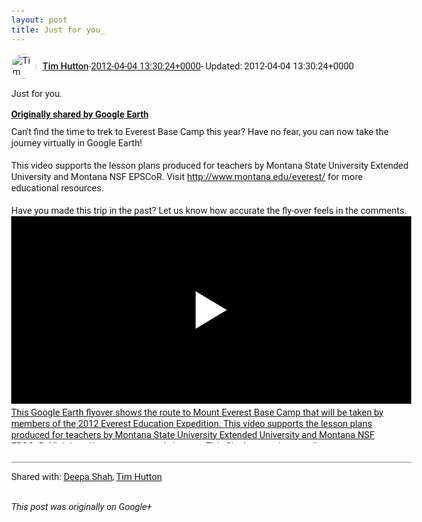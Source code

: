 ```yaml
---
layout: post
title: Just for you_
---
```


<html><head><meta charset="utf-8"><title>Just for you.</title><style>body {font: 11pt Roboto, Arial, sans-serif; max-width: 640px; margin: 24px;}.author-photo {border-radius: 50%; margin-right: 10px; width: 40px;}.author {font-weight: 500;}.main-content {margin: 15px 0 15px;}.post-title {font-weight: bold;}.location {display: block; margin-top: 15px;}.location img {float: left; margin-right: 5px; width: 20px;}.media-link {display: inline-block; max-width: 100%; vertical-align: top;}.media-link p {margin-top: 5px; max-height: 4em; overflow: scroll;}.media {max-height: 100vh; max-width: 100%;}.video-placeholder {background: black; display: flex; height: 300px; max-width: 100%; width: 640px;}.play-icon {border-bottom: 30px solid transparent; border-left: 50px solid white; border-top: 30px solid transparent; color: white; margin: auto;}.album {max-height: 800px; overflow: scroll; width: calc(100vw - 48px);}.album .media-link {margin-right: 5px; max-width: 250px;}.album .media {max-height: 250px;}.link-embed {border-top: 1px solid lightgrey; display: block; margin-top: 20px;}.link-embed img {max-width: 100%;}.inline-link-embed {display: block;}.inline-link-embed img {vertical-align: middle;}.link-title {display: inline-block; font-size: medium; font-weight: 300; padding-left: 1em;}.reshare-attribution {display: block; font-weight: bold; margin-bottom: 10px;}.poll-image {margin-bottom: 5px; max-height: 300px; max-width: 500px;}.poll-choice {align-items: center; display: flex; margin-bottom: 5px; max-width: 500px;}.poll-choice-percentage {background-color: lightblue; height: 100%; left: 0; position: absolute; z-index: -1;}.poll-choice-selected {margin-right: 5px;}.poll-choice-results {border: 1px solid lightgray; border-radius: 5px; display: flex; line-height: 40px; overflow: hidden; padding: 0 8px; position: relative;}.poll-choice-results, .poll-choice-description {flex-grow: 1; margin-right: 10px;}.poll-choice-image {width: 100%;}.poll-choice-image, .poll-choice-image img {max-height: 40px; max-width: 100px;}.poll-choice-votes {max-height: 100px; overflow: auto;}.plus-entity-embed {color: black; display: block; text-decoration: none;}.plus-entity-embed-cover-photo {max-height: 300px; max-width: 100%;}.plus-entity-embed-info {padding: 0 1em 1em;}.plus-entity-embed-info h2 {font-weight: 500; margin: 10px 0;}.plus-entity-embed-info p {font-size: small; margin: 0;}.collection-owner-avatar {border-radius: 50%; border: 2px solid white; height: 40px; margin-top: -22px;}.visibility {padding: 1em 0; border-top: 1px solid grey;}.post-activity {padding: 1em 0; border-top: 1px solid grey;}.comments {border-top: 1px solid gray; padding-top: 1em;}.comment + .comment {margin-top: 1em;}.comment .media-link, .comment .inline-link-embed {margin-top: 5px;}</style></head><body><div style="margin-bottom:1em;"><div style="display:flex; align-items:center"><img class="author-photo" src="https://lh4.googleusercontent.com/-epo4ZZKNqEw/AAAAAAAAAAI/AAAAAAAAVSU/qu3LpcHEnoQ/s64-c/photo.jpg" alt="Tim Hutton"><a href="https://plus.google.com/+TimHutton" target="_blank" class="author">Tim Hutton</a> - <a target="_blank" href="https://plus.google.com/+TimHutton/posts/eWzVjs33VQU">2012-04-04 13:30:24+0000</a><span> - Updated: 2012-04-04 13:30:24+0000</span></div><div class="main-content">Just for you.</div><div><a target="_blank" href="https://plus.google.com/+GoogleEarth/posts/BHbw3auNnZQ" class="reshare-attribution">Originally shared by Google Earth</a>Can&#39;t find the time to trek to Everest Base Camp this year? Have no fear, you can now take the journey virtually in Google Earth!<br><br>This video supports the lesson plans produced for teachers by Montana State University Extended University and Montana NSF EPSCoR. Visit <a rel="nofollow" target="_blank" href="http://www.montana.edu/everest/" class="ot-anchor bidi_isolate" jslog="10929; track:click" dir="ltr">http://www.montana.edu/everest/</a> for more educational resources.<br><br>Have you made this trip in the past? Let us know how accurate the fly-over feels in the comments.<a href="http://www.youtube.com/watch?v=AT3xYkRcY4g" target="_blank" class="media-link"><div class="video-placeholder" title="This Google Earth flyover shows the route to Mount Everest Base Camp that will be taken by members of the 2012 Everest Education Expedition. This video supports the lesson plans produced for teachers by Montana State University Extended University and Montana NSF EPSCoR. Visit http://www.montana.edu/everest This file does not have audio."><span class="play-icon"></span></div><p>This Google Earth flyover shows the route to Mount Everest Base Camp that will be taken by members of the 2012 Everest Education Expedition. This video supports the lesson plans produced for teachers by Montana State University Extended University and Montana NSF EPSCoR. Visit http://www.montana.edu/everest This file does not have audio.</p></a></div></div><div class="visibility">Shared with: <a href="https://plus.google.com/106663464025637563930">Deepa Shah</a>, <a href="https://plus.google.com/110214848059767137292">Tim Hutton</a></div></body></html>

<i>This post was originally on Google+</i>